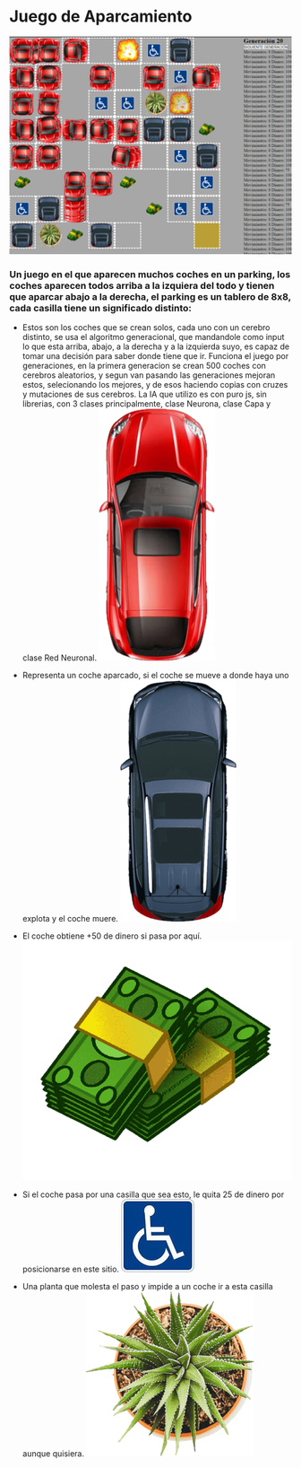 <!-- TODO TU CODIGO -->

# Juego de Aparcamiento


![Demo](demo.png)
### Un juego en el que aparecen muchos coches en un parking, los coches aparecen todos arriba a la izquiera del todo y tienen que aparcar abajo a la derecha, el parking es un tablero de 8x8, cada casilla tiene un significado distinto:

- Estos son los coches que se crean solos, cada uno con un cerebro distinto, se usa el algoritmo generacional, que mandandole como input lo que esta arriba, abajo, a la derecha y a la izquierda suyo, es capaz de tomar una decisión para saber donde tiene que ir. Funciona el juego por generaciones, en la primera generacion se crean 500 coches con cerebros aleatorios, y segun van pasando las generaciones mejoran estos, selecionando los mejores, y de esos haciendo copias con cruzes y mutaciones de sus cerebros. La IA que utilizo es con puro js, sin librerias, con 3 clases principalmente, clase Neurona, clase Capa y clase Red Neuronal.
![coche principal](/imagenes/coche1.png)

- Representa un coche aparcado, si el coche se mueve a donde haya uno explota y el coche muere.
![coche aparcado](/imagenes/coche2.png)

- El coche obtiene +50 de dinero si pasa por aquí.
![dinero](/imagenes/dinero.png) 


- Si el coche pasa por una casilla que sea esto, le quita 25 de dinero por posicionarse en este sitio.
![plaza de minusvalido](/imagenes/minusvalido.jpg) 

- Una planta que molesta el paso y impide a un coche ir a esta casilla aunque quisiera.
![planta](/imagenes/planta.png) 
